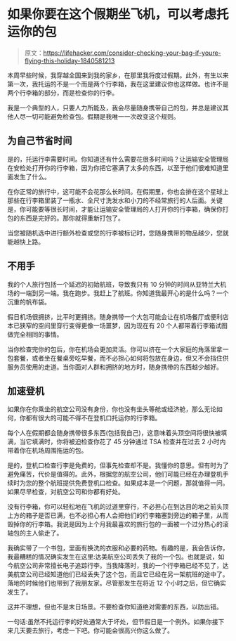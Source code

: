 # 如果你要在这个假期坐飞机，可以考虑托运你的包

> 原文：<https://lifehacker.com/consider-checking-your-bag-if-youre-flying-this-holiday-1840581213>

本周早些时候，我穿越全国来到我的家乡，在那里我将度过假期。此外，有生以来第一次，我托运的不是一个而是两个行李箱，我在这里建议你也这样做。也许不是两个行李箱的部分，而是检查你的行李。



我是一个典型的人，只要人力所能及，我会尽量随身携带自己的包，并总是建议其他人尽一切可能避免检查包。假期是我唯一一次改变这个规则。

## 为自己节省时间

是的，托运行李需要时间。你知道还有什么需要花很多时间吗？让运输安全管理局在安检处打开你的行李箱，因为你把它塞满了太多的东西，以至于他们很难知道里面发生了什么。

在你正常的旅行中，这可能不会花那么长时间。在假期里，你也会排在这个星球上那些在行李箱里装了一瓶水、全尺寸洗发水和小刀的不经常旅行的人后面。关键是，你可能要等很长时间，才能让运输安全管理局的人打开你的行李箱，确保你打包的东西是完好的。那你就得重新打包了。

当您被随机选中进行额外检查或您的行李被标记时，您随身携带的物品越少，您就能越快上路。

## 不用手

我的个人旅行包括一个延迟的初始航班，导致我只有 10 分钟的时间从亚特兰大机场的一端到另一端。我在跑步。我赶上了航班。你知道我最开心的是什么吗？一个沉重的帆布袋。

假日机场很拥挤，比平时更拥挤。随身携带一个大包可能会让在机场餐厅或便利店本已狭窄的空间里穿行变得更像一场噩梦，因为现在有 20 个人都带着行李箱试图做完全相同的事情。

当你检查完你的包后，你在机场会更加灵活。你可以挤在一个大家庭的角落里拿一包套餐，或者坐在餐桌旁吃早餐，而不必担心如何将包放在身边，但又不会挡住供服务员使用的走道。当你面对人群和拥挤的地方时，随身携带的东西越少越好。

## 加速登机

如果你在你乘坐的航空公司没有身份，你也没有坐头等舱或经济舱，那么无论如何，你都有很大的可能不得不在登机口托运你的行李箱。

每个人在假期都会随身携带很多东西(包括我自己)，这意味着头顶空间将很快被填满，当它填满时，你将被迫检查你花了 45 分钟通过 TSA 检查并在过去 2 小时内带着你在机场周围拖运的包。

是的，登机口检查行李是免费的，但事先检查却不是。我懂你的意思。但有时为了避免痛苦，代价是值得的。此外，根据您的航空公司，他们可能已经在办理登机手续时为您的整个航班提供免费登机口检查。如果成本是一个问题，那就值得一问。如果尽早检查，对航空公司和你都有好处。

没有行李箱，你可以轻松地在飞机的过道里穿行，不必担心在到达目的地之前头顶上方的箱子是否已满，也不必担心有人会把他们的行李箱塞到旁边的箱子里，从而毁掉你的行李箱。我说是因为上个月我最喜欢的旅行包的一面被一个过分热心的滚轴包的主人偷走了。

我确实带了一个书包，里面有换洗的衣服和必要的药物。有趣的是，我会告诉你，我最糟糕的情况确实发生在这里:达美航空公司丢失了我的一个包。也就是说，如今航空公司非常擅长电子追踪行李。当我降落时，我的一个行李箱已经不见了，达美航空公司已经知道他们已经丢失了这个包，而且它已经在另一架航班的途中了。落地的时候他们也带到了我朋友家。尽管那发生在将近 12 个小时之后，但它确实发生了。

这并不理想，但也不是末日场景。不要检查你知道绝对需要的东西，以防出错。

一句话:虽然不托运行李的好处通常大于坏处，但节假日是一个例外。如果你接下来几天要去旅行，考虑一下吧。你可能会很高兴你这么做了。
